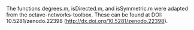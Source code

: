 The functions degrees.m, isDirected.m, and isSymmetric.m were adapted from the octave-networks-toolbox. These can be found at DOI: 10.5281/zenodo.22398 (http://dx.doi.org/10.5281/zenodo.22398). 
